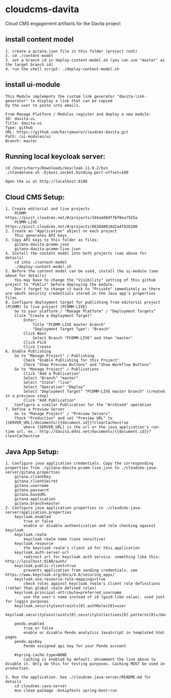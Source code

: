 # cloudcms-davita
Cloud CMS engagement artifacts for the Davita project

## install content model
    1. create a gitana.json file in this folder (project root)
    2. cd ./content-model
    3. set a branch id in deploy-content-model.sh (you can use "master" as the target branch id)
    4. run the shell script: ./deploy-content-model.sh

## install ui-module
    This Module implements the custom link generator "davita-link-generator" to display a link that can be copied 
    by the user to paste into emails.

    From Manage Platform / Modules register and deploy a new module:
    ID: davita-ui
    Title: davita-ui
    Type: github
    URL: https://github.com/harrymoore/cloudcms-davita.git
    Path: /ui-modules/ui
    Branch: master

## Running local keycloak server:
    cd /Users/harry/Downloads/keycloak-11.0.2/bin
    ./standalone.sh -Djboss.socket.binding.port-offset=100
    
    Open the ui at http://localhost:8180

## Cloud CMS Setup:
    1. Create editorial and live projects
        PCOMM       https://pixit.cloudcms.net/#/projects/344ae884f76f0ea75b5a
        PCOMM-LIVE  https://pixit.cloudcms.net/#/projects/863848018d2a4f026200
    2. Create an "Application" object on each project
        This generates API keys
    3. Copy API keys to this folder as files:
        gitana-davita-pcomm.json
        gitana-davita-pcomm-live.json
    4. Install the content model into both projects (see above for details)
        cd into ./content-model
        ./deploy-content-model.sh
    5. Before the content model can be used, install the ui-module (see above for details)
        You may have to change the "Visibility" setting of this github project to "Public" before deploying the module.
        Don't forget to change it back to "Private" immediately as there are oAuth security credentials stored in the Java app's properties files
    8. Configure deployment target for publishing from editorial project (PCOMM) to live project (PCOMM-LIVE)
        Go to your plaftorm / "Manage Platform" / "Deployment Targets"
        Click "Create a Deployment Target"
            Enter:
                Title "PCOMM-LIVE master branch"
                "Deployment Target Type": "Branch"
            Click Next
                Select Branch "PCOMM-LIVE" and then "master"
            Click Pick
            Click Create
    6. Enable Publishing
        Go to "Manage Project" / Publishing
            Check "Enable Publishing for this Project"
            Check "Show Preview Buttons" and "Show Workflow Buttons"
        Go to "Manage Project" / Publications
            Click "Add a Publication"
            Select "Branch" "master"
            Select "State" "live"
            Select "Operation" "Deploy"
            Select "Deployment Target" "PCOMM-LIVE master branch" (created in a previous step)
            Click "Add Publication"
        Configure a similar Publication for the "Archived" operation
    7. Define a Preview Server
        Go to "Manage Project" / "Preview Servers"
        Check "Production" and set "Preview URL" to [SERVER_URL]/documents/{{document.id}}?clearCache=true
            where [SERVER_URL] is the url or the java application's run-time url. ex.: http://davita.ddns.net/documents/{{document.id}}?clearCache=true


## Java App Setup:
    1. Configure java application credentials. Copy the corresponding properties from ./gitana-davita-pcomm-live.json to ./cloudcms-java-server/gitana.properties
        gitana.clientKey
        gitana.clientSecret
        gitana.username
        gitana.password
        gitana.baseURL
        gitana.application
        gitana.branch=master
    2. Configure java application properties in ./cloudcms-java-server/application.properties
        keycloak.enabled
            true or false
            enable or disable authentication and role checking against keycloak
        keycloak.realm
            keycloak realm name (case sensitive)
        keycloak.resource
            the keycloak realm's client id for this application
        keycloak.auth-server-url
            redirect url for keycloak auth service. something like this: http://localhost:8180/auth/
        keycloak.public-client=true
            prevents application from sending credentials. see https://www.keycloak.org/docs/4.8/securing_apps/
        keycloak.use-resource-role-mappings=true
            check roles against keycloak realm's client role definitions (rather than global realm defined roles)
        keycloak.principal-attribute=preferred_username
            use the user's name instead of id (guid-like value). used just for loggin purposes
        keycloak.securityConstraints[0].authRoles[0]=user
        keycloak.securityConstraints[0].securityCollections[0].patterns[0]=/documents/*

        pendo.enabled
            true or false
            enable or disable Pendo analytics JavaScript in templated html pages
        pendo.apiKey
            Pendo assigned api key for your Pendo account

        #spring.cache.type=NONE
            Caching is enabled by default. Uncomment the line above to disable it. Only do this for testing purposes. Caching MUST be used in production.

    3. Run the application. See ./cloudcms-java-server/README.md for details
        cd cloudcms-java-server
        mvn clean package -DskipTests spring-boot:run
